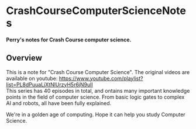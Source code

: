 # CrashCourseComputerScienceNotes
#### Perry's notes for Crash Course computer science. 
## Overview 
This is a note for "Crash Course Computer Science". 
The original videos are available on youtube: https://www.youtube.com/playlist?list=PL8dPuuaLjXtNlUrzyH5r6jN9ulI <br>
This series has 40 episodes in total, and ontains many important knowledge points in the field of computer science. From basic logic gates to complex AI and robots, all have been fully explained. <br>
<footer>
We're in a golden age of computing. 
Hope it can help you study Computer Science. 
</footer>

